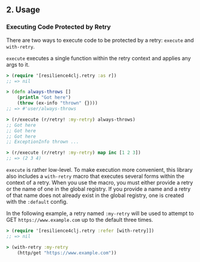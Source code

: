 ## 2. Usage

### Executing Code Protected by Retry

There are two ways to execute code to be protected by a retry: `execute` and
`with-retry`.

`execute` executes a single function within the retry context and applies any
args to it.

```clojure
> (require '[resilience4clj.retry :as r])
;; => nil

> (defn always-throws []
    (println "Got here")
    (throw (ex-info "thrown" {})))
;; => #'user/always-throws

> (r/execute (r/retry! :my-retry) always-throws)
;; Got here
;; Got here
;; Got here
;; ExceptionInfo thrown ...

> (r/execute (r/retry! :my-retry) map inc [1 2 3])
;; => (2 3 4)
```

`execute` is rather low-level. To make execution more convenient, this library
also includes a `with-retry` macro that executes several forms within the context
of a retry. When you use the macro, you must either provide a retry or the name
of one in the global registry. If you provide a name and a retry of that name
does not already exist in the global registry, one is created with the `:default`
config.

In the following example, a retry named `:my-retry` will be used to attempt to
GET `https://www.example.com` up to the default three times.

```clojure
> (require '[resilience4clj.retry :refer [with-retry]])
;; => nil

> (with-retry :my-retry
    (http/get "https://www.example.com"))
```
